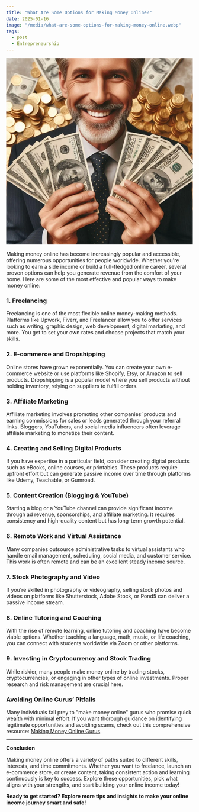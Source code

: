 ```yaml
---
title: "What Are Some Options for Making Money Online?"
date: 2025-01-16
image: "/media/what-are-some-options-for-making-money-online.webp"
tags:
  - post
  - Entrepreneurship
---
```


![What Are Some Options for Making Money Online?](/media/what-are-some-options-for-making-money-online.webp)

Making money online has become increasingly popular and accessible, offering numerous opportunities for people worldwide. Whether you're looking to earn a side income or build a full-fledged online career, several proven options can help you generate revenue from the comfort of your home. Here are some of the most effective and popular ways to make money online:

### 1. Freelancing
Freelancing is one of the most flexible online money-making methods. Platforms like Upwork, Fiverr, and Freelancer allow you to offer services such as writing, graphic design, web development, digital marketing, and more. You get to set your own rates and choose projects that match your skills.

### 2. E-commerce and Dropshipping
Online stores have grown exponentially. You can create your own e-commerce website or use platforms like Shopify, Etsy, or Amazon to sell products. Dropshipping is a popular model where you sell products without holding inventory, relying on suppliers to fulfill orders.

### 3. Affiliate Marketing
Affiliate marketing involves promoting other companies’ products and earning commissions for sales or leads generated through your referral links. Bloggers, YouTubers, and social media influencers often leverage affiliate marketing to monetize their content.

### 4. Creating and Selling Digital Products
If you have expertise in a particular field, consider creating digital products such as eBooks, online courses, or printables. These products require upfront effort but can generate passive income over time through platforms like Udemy, Teachable, or Gumroad.

### 5. Content Creation (Blogging & YouTube)
Starting a blog or a YouTube channel can provide significant income through ad revenue, sponsorships, and affiliate marketing. It requires consistency and high-quality content but has long-term growth potential.

### 6. Remote Work and Virtual Assistance
Many companies outsource administrative tasks to virtual assistants who handle email management, scheduling, social media, and customer service. This work is often remote and can be an excellent steady income source.

### 7. Stock Photography and Video
If you’re skilled in photography or videography, selling stock photos and videos on platforms like Shutterstock, Adobe Stock, or Pond5 can deliver a passive income stream.

### 8. Online Tutoring and Coaching
With the rise of remote learning, online tutoring and coaching have become viable options. Whether teaching a language, math, music, or life coaching, you can connect with students worldwide via Zoom or other platforms.

### 9. Investing in Cryptocurrency and Stock Trading
While riskier, many people make money online by trading stocks, cryptocurrencies, or engaging in other types of online investments. Proper research and risk management are crucial here.

### Avoiding Online Gurus’ Pitfalls
Many individuals fall prey to "make money online" gurus who promise quick wealth with minimal effort. If you want thorough guidance on identifying legitimate opportunities and avoiding scams, check out this comprehensive resource: [Making Money Online Gurus](https://supertotallyawesome.com/posts/make-money-online-gurus/).

---

**Conclusion**

Making money online offers a variety of paths suited to different skills, interests, and time commitments. Whether you want to freelance, launch an e-commerce store, or create content, taking consistent action and learning continuously is key to success. Explore these opportunities, pick what aligns with your strengths, and start building your online income today!

**Ready to get started? Explore more tips and insights to make your online income journey smart and safe!**
